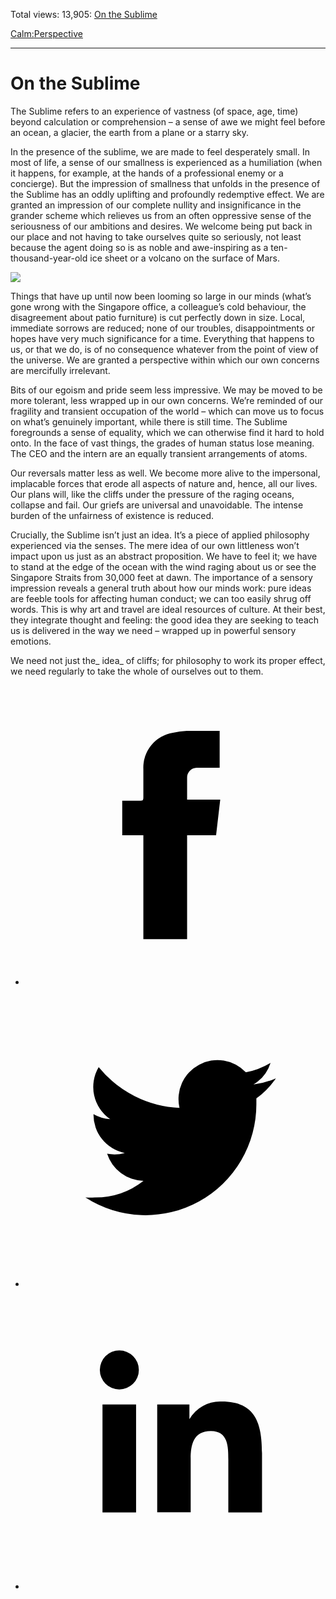 Total views: 13,905: [On the Sublime](https://www.theschooloflife.com/thebookoflife/on-the-sublime/)

[Calm:](https://www.theschooloflife.com/thebookoflife/category/calm/)[Perspective](https://www.theschooloflife.com/thebookoflife/category/calm/perspective/)

* * *

# On the Sublime
<style>
						.alignnone {
  display: block;
  margin-left: auto;
  margin-right: auto;
  align: center:
}

.addtoany_share_save_container {
display:none;
}

.wp-block-image {
		display: block;
  margin-left: auto;
  margin-right: auto;
  width: 50%;
}

.aligncenter {
display: block;
  margin-left: auto;
  margin-right: auto;
  align: center:
}

@media only screen and (max-width: 500px) {
  .wp-block-image {
		display: block;
  margin-left: auto;
  margin-right: auto;
  width: 100%;
} }

h1 {max-width: 600px !important;
}
.s18-single-post .content-area .site-main article .post-cat-header-display + .old-wrapper p {
    font-size: 1.200em
}
						</style>

The Sublime refers to an experience of vastness (of space, age, time) beyond calculation or comprehension – a sense of awe we might feel before an ocean, a glacier, the earth from a plane or a starry sky.

In the presence of the sublime, we are made to feel desperately small. In most of life, a sense of our smallness is experienced as a humiliation (when it happens, for example, at the hands of a professional enemy or a concierge). But the impression of smallness that unfolds in the presence of the Sublime has an oddly uplifting and profoundly redemptive effect. We are granted an impression of our complete nullity and insignificance in the grander scheme which relieves us from an often oppressive sense of the seriousness of our ambitions and desires. We welcome being put back in our place and not having to take ourselves quite so seriously, not least because the agent doing so is as noble and awe-inspiring as a ten-thousand-year-old ice sheet or a volcano on the surface of Mars.

![](http://www.studiointernational.com/images/articles/t/tillmans-wolfgang-2016/12-b.jpg)

Things that have up until now been looming so large in our minds (what’s gone wrong with the Singapore office, a colleague’s cold behaviour, the disagreement about patio furniture) is cut perfectly down in size. Local, immediate sorrows are reduced; none of our troubles, disappointments or hopes have very much significance for a time. Everything that happens to us, or that we do, is of no consequence whatever from the point of view of the universe. We are granted a perspective within which our own concerns are mercifully irrelevant.

Bits of our egoism and pride seem less impressive. We may be moved to be more tolerant, less wrapped up in our own concerns. We’re reminded of our fragility and transient occupation of the world – which can move us to focus on what’s genuinely important, while there is still time. The Sublime foregrounds a sense of equality, which we can otherwise find it hard to hold onto. In the face of vast things, the grades of human status lose meaning. The CEO and the intern are an equally transient arrangements of atoms.

Our reversals matter less as well. We become more alive to the impersonal, implacable forces that erode all aspects of nature and, hence, all our lives. Our plans will, like the cliffs under the pressure of the raging oceans, collapse and fail. Our griefs are universal and unavoidable. The intense burden of the unfairness of existence is reduced.

Crucially, the Sublime isn’t just an idea. It’s a piece of applied philosophy experienced via the senses. The mere idea of our own littleness won’t impact upon us just as an abstract proposition. We have to feel it; we have to stand at the edge of the ocean with the wind raging about us or see the Singapore Straits from 30,000 feet at dawn. The importance of a sensory impression reveals a general truth about how our minds work: pure ideas are feeble tools for affecting human conduct; we can too easily shrug off words. This is why art and travel are ideal resources of culture. At their best, they integrate thought and feeling: the good idea they are seeking to teach us is delivered in the way we need – wrapped up in powerful sensory emotions.

We need not just the_&nbsp;idea_&nbsp;of cliffs; for philosophy to work its proper effect, we need regularly to take the whole of ourselves out to them.

<style>
    .iframe-class { display: block !important; }
</style>

- [<svg xmlns="http://www.w3.org/2000/svg" viewbox="0 0 26 26"><title>Facebook</title>
                    <g>
                        <path d="M8.38,10H9.92c.2,0,.29,0,.29-.28,0-.82,0-1.64,0-2.46a3.05,3.05,0,0,1,2.57-3.15A7.22,7.22,0,0,1,14,3.95c.86,0,1.71,0,2.57,0h.25v3.2h-2A.85.85,0,0,0,14,8c0,.62,0,1.24,0,1.91h2.87L16.51,13H14v9H10.21V13H8.38Z"></path>
                    </g>
                </svg>](http://www.facebook.com/sharer/sharer.php?u=https://www.theschooloflife.com/thebookoflife/on-the-sublime/)
- [<svg xmlns="http://www.w3.org/2000/svg" viewbox="0 0 26 26"><title>Twitter</title>
                    <path d="M21.69,7.9a6.75,6.75,0,0,1-1.94.53,3.39,3.39,0,0,0,1.48-1.87,6.76,6.76,0,0,1-2.14.82,3.38,3.38,0,0,0-5.75,3.08,9.59,9.59,0,0,1-7-3.53,3.38,3.38,0,0,0,1,4.51A3.36,3.36,0,0,1,5.89,11v0A3.38,3.38,0,0,0,8.6,14.37a3.39,3.39,0,0,1-1.53.06,3.38,3.38,0,0,0,3.15,2.35A6.78,6.78,0,0,1,6,18.22a6.87,6.87,0,0,1-.81,0A9.6,9.6,0,0,0,20,10.08q0-.22,0-.44A6.86,6.86,0,0,0,21.69,7.9Z"></path>
                </svg>](http://twitter.com/share?url=https://www.theschooloflife.com/thebookoflife/on-the-sublime/&text=&via=theschooloflife)
- [<svg xmlns="http://www.w3.org/2000/svg" viewbox="0 0 26 26"><title>LinkedIn</title>
<path class="cls-2" d="M6.67,10H9.58v9.36H6.67ZM8.13,5.32A1.69,1.69,0,1,1,6.44,7,1.69,1.69,0,0,1,8.13,5.32"></path><path class="cls-2" d="M11.41,10H14.2v1.28h0A3.06,3.06,0,0,1,17,9.75c2.95,0,3.49,1.94,3.49,4.46v5.14H17.57V14.79c0-1.09,0-2.48-1.51-2.48s-1.75,1.18-1.75,2.4v4.63H11.41Z"></path></svg>](https://www.linkedin.com/shareArticle?mini=true&url=https://www.theschooloflife.com/thebookoflife/on-the-sublime/)
